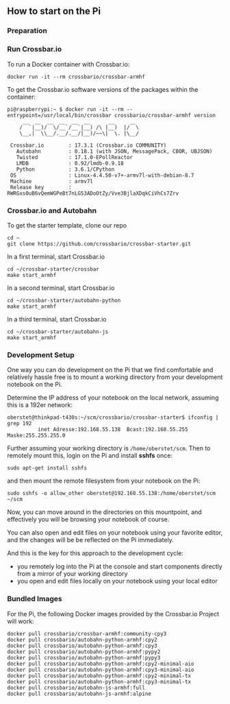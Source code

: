 ## How to start on the Pi

### Preparation



### Run Crossbar.io

To run a Docker container with Crossbar.io:

```console
docker run -it --rm crossbario/crossbar-armhf
```

To get the Crossbar.io software versions of the packages within the container:

```console
pi@raspberrypi:~ $ docker run -it --rm --entrypoint=/usr/local/bin/crossbar crossbario/crossbar-armhf version
     __  __  __  __  __  __      __     __
    /  `|__)/  \/__`/__`|__) /\ |__)  |/  \
    \__,|  \\__/.__/.__/|__)/~~\|  \. |\__/

 Crossbar.io        : 17.3.1 (Crossbar.io COMMUNITY)
   Autobahn         : 0.18.1 (with JSON, MessagePack, CBOR, UBJSON)
   Twisted          : 17.1.0-EPollReactor
   LMDB             : 0.92/lmdb-0.9.18
   Python           : 3.6.1/CPython
 OS                 : Linux-4.4.50-v7+-armv7l-with-debian-8.7
 Machine            : armv7l
 Release key        : RWRGxs0uB6vQemWGPeBt7nLG53ADoOtZy/Vve3BjlaXDqkCiVhCs7Zrv
```


### Crossbar.io and Autobahn

To get the starter template, clone our repo

```console
cd ~
git clone https://github.com/crossbario/crossbar-starter.git
```

In a first terminal, start Crossbar.io

```console
cd ~/crossbar-starter/crossbar
make start_armhf
```

In a second terminal, start Crossbar.io

```console
cd ~/crossbar-starter/autobahn-python
make start_armhf
```

In a third terminal, start Crossbar.io

```console
cd ~/crossbar-starter/autobahn-js
make start_armhf
```

### Development Setup

One way you can do development on the Pi that we find comfortable and relatively hassle free is to mount a working directory from your development notebook on the Pi.

Determine the IP address of your notebook on the local network, assuming this is a 192er network:

```console
oberstet@thinkpad-t430s:~/scm/crossbario/crossbar-starter$ ifconfig | grep 192
          inet Adresse:192.168.55.138  Bcast:192.168.55.255  Maske:255.255.255.0
```

Further assuming your working directory is `/home/oberstet/scm`. Then to remotely mount this, login on the Pi and install **sshfs** once:

```console
sudo apt-get install sshfs
```

and then mount the remote filesystem from your notebook on the Pi:

```console
sudo sshfs -o allow_other oberstet@192.168.55.138:/home/oberstet/scm ~/scm
```

Now, you can move around in the directories on this mountpoint, and effectively you will be browsing your notebook of course.

You can also open and edit files on your notebook using your favorite editor, and the changes will be be reflected on the Pi immediately.

And this is the key for this approach to the development cycle:

- you remotely log into the Pi at the console and start components directly from a mirror of your working directory
- you open and edit files locally on your notebook using your local editor


### Bundled Images

For the Pi, the following Docker images provided by the Crossbar.io Project will work:


```console
docker pull crossbario/crossbar-armhf:community-cpy3
docker pull crossbario/autobahn-python-armhf:cpy2
docker pull crossbario/autobahn-python-armhf:cpy3
docker pull crossbario/autobahn-python-armhf:pypy2
docker pull crossbario/autobahn-python-armhf:pypy3
docker pull crossbario/autobahn-python-armhf:cpy2-minimal-aio
docker pull crossbario/autobahn-python-armhf:cpy3-minimal-aio
docker pull crossbario/autobahn-python-armhf:cpy2-minimal-tx
docker pull crossbario/autobahn-python-armhf:cpy3-minimal-tx
docker pull crossbario/autobahn-js-armhf:full
docker pull crossbario/autobahn-js-armhf:alpine
```
